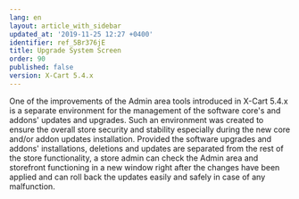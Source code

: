 ```yaml
---
lang: en
layout: article_with_sidebar
updated_at: '2019-11-25 12:27 +0400'
identifier: ref_5Br376jE
title: Upgrade System Screen
order: 90
published: false
version: X-Cart 5.4.x
---
```

One of the improvements of the Admin area tools introduced in X-Cart 5.4.x is a separate environment for the management of the software core's and addons' updates and upgrades. Such an environment was created to ensure the overall store security and stability especially during the new core and/or addon updates installation. Provided the software upgrades and addons' installations, deletions and updates are separated from the rest of the store functionality, a store admin can check the Admin area and storefront functioning in a new window right after the changes have been applied and can roll back the updates easily and safely in case of any malfunction. 
